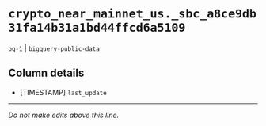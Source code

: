 # `crypto_near_mainnet_us._sbc_a8ce9db31fa14b31a1bd44ffcd6a5109`
`bq-1` | `bigquery-public-data`

## Column details
* [TIMESTAMP] `last_update`

-------------------------------------------------------------------------------
*Do not make edits above this line.*

